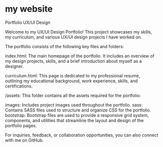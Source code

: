 # my website
Portfolio UX/UI Design

Welcome to my UX/UI Design Portfolio! This project showcases my skills, my curriculum, and various UX/UI design projects I have worked on.

The portfolio consists of the following key files and folders:

index.html: The main homepage of the portfolio. It includes an overview of my design projects, skills, and a brief introduction about myself as a designer.

curriculum.html: This page is dedicated to my professional resume, outlining my educational background, work experience, skills, and certifications.

/assets: This folder contains all the assets required for the portfolio:

images: Includes project images used throughout the portfolio.
sass: Contains SASS files used to structure and organize CSS for the portfolio.
bootstrap: Bootstrap files are used to provide a responsive grid system, components, and utilities that streamline the layout and design of the portfolio pages.

For inquiries, feedback, or collaboration opportunities, you can also connect with me on GitHub.
